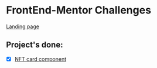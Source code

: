 # FrontEnd-Mentor Challenges

[Landing page](https://friendly-leavitt-a69012.netlify.app/)

## Project's done:

- [x] [NFT card component](https://friendly-leavitt-a69012.netlify.app/1-nft-preview-card-component/frontend-1)
